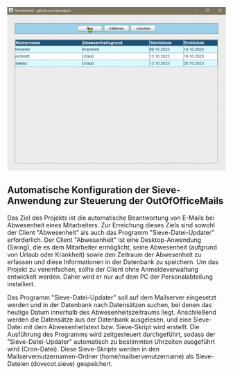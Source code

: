 <p align="center"><a href="https://github.com/dawidjach/java/blob/master/abwesenheit/abwesenheit.gif" target="_blank"><img src="abwesenheit.gif" width="600" alt="presentation"></a></p>

## Automatische Konfiguration der Sieve-Anwendung zur Steuerung der OutOfOfficeMails

Das Ziel des Projekts ist die automatische Beantwortung von E-Mails bei Abwesenheit eines Mitarbeiters. Zur Erreichung dieses Ziels sind sowohl der Client "Abwesenheit" als auch das Programm "Sieve-Datei-Updater" erforderlich. Der Client "Abwesenheit" ist eine Desktop-Anwendung (Swing), die es dem Mitarbeiter ermöglicht, seine Abwesenheit (aufgrund von Urlaub oder Krankheit) sowie den Zeitraum der Abwesenheit zu erfassen und diese Informationen in der Datenbank zu speichern. Um das Projekt zu vereinfachen, sollte der Client ohne Anmeldeverwaltung entwickelt werden. Daher wird er nur auf dem PC der Personalabteilung installiert.

Das Programm "Sieve-Datei-Updater" soll auf dem Mailserver eingesetzt werden und in der Datenbank nach Datensätzen suchen, bei denen das heutige Datum innerhalb des Abwesenheitszeitraums liegt. Anschließend werden die Datensätze aus der Datenbank ausgelesen, und eine Sieve-Datei mit dem Abwesenheitstext bzw. Sieve-Skript wird erstellt. Die Ausführung des Programms wird zeitgesteuert durchgeführt, sodass der "Sieve-Datei-Updater" automatisch zu bestimmten Uhrzeiten ausgeführt wird (Cron-Datei). Diese Sieve-Skripte werden in den Mailservernutzernamen-Ordner (home/mailservenutzername) als Sieve-Dateien (dovecot.sieve) gespeichert.
